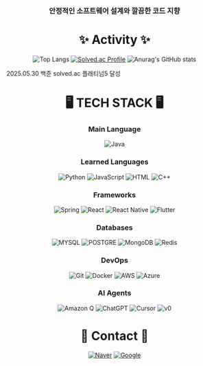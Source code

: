 <div align= "center">


  <h3>안정적인 소프트웨어 설계와 깔끔한 코드 지향</h3>


# ✨ Activity ✨
![Top Langs](https://github-readme-stats.vercel.app/api/top-langs/?username=KRSuchan&layout=compact&theme=tokyonight) 
[![Solved.ac Profile](http://mazassumnida.wtf/api/generate_badge?boj=2_suchan)](https://solved.ac/2_suchan)
![Anurag's GitHub stats](https://github-readme-stats.vercel.app/api?username=KRSuchan&show_icons=true&theme=tokyonight)  

</div>
  
2025.05.30 백준 solved.ac 플래티넘5 달성
  
<div align= "center">

# 🖥️ TECH STACK 🖥️

### Main Language
<img alt="Java" src="https://img.shields.io/badge/JAVA-blue?style=for-the-badge"/>

### Learned Languages
<img alt="Python" src="https://img.shields.io/badge/Python-blue?style=for-the-badge&logo=Python&logoColor=white"/> <img alt="JavaScript" src="https://img.shields.io/badge/JavaScript-F7DF1E?style=for-the-badge&logo=javascript&logoColor=white"/> <img alt="HTML" src="https://img.shields.io/badge/HTML5-E34F26?style=for-the-badge&logo=html5&logoColor=white"/> <img alt="C++" src="https://img.shields.io/badge/C++-00599C?style=for-the-badge&logo=C%2B%2B&logoColor=white"/> 

### Frameworks
<img alt="Spring" src="https://img.shields.io/badge/Spring-6DB33F?style=for-the-badge&logo=Spring&logoColor=white"> <img alt="React" src="https://img.shields.io/badge/React-61DAFB?style=for-the-badge&logo=React&logoColor=black"/> <img alt="React Native" src="https://img.shields.io/badge/React Native-61DAFB?style=for-the-badge&logo=React&logoColor=black"/> <img alt="Flutter" src="https://img.shields.io/badge/Flutter-02569B?style=for-the-badge&logo=flutter&logoColor=white"/>

### Databases
<img alt="MYSQL" src="https://img.shields.io/badge/mysql-4479A1?style=for-the-badge&logo=MYSQL&logoColor=white"/> <img alt="POSTGRE" src="https://img.shields.io/badge/postgre-4169E1?style=for-the-badge&logo=PostgreSQL&logoColor=white"/> <img alt="MongoDB" src="https://img.shields.io/badge/MongoDB-47A248?style=for-the-badge&logo=MongoDB&logoColor=white"/> <img alt="Redis" src="https://img.shields.io/badge/Redis-FF4438?style=for-the-badge&logo=REDIS&logoColor=white"/>

### DevOps
<img alt="Git" src="https://img.shields.io/badge/Git-F05032?style=for-the-badge&logo=git&logoColor=white"/> <img alt="Docker" src="https://img.shields.io/badge/Docker-2496ED?style=for-the-badge&logo=Docker&logoColor=white"/> <img alt="AWS" src="https://img.shields.io/badge/AWS-232F3E?style=for-the-badge&logo=amazonwebservices&logoColor=white"/> <img alt="Azure" src="https://img.shields.io/badge/azure-0080FF?style=for-the-badge&logoColor=white"/>

### AI Agents
<img alt="Amazon Q" src="https://img.shields.io/badge/AmazonQ-232F3E?style=for-the-badge&logo=amazonQ&logoColor=white"/> <img alt="ChatGPT" src="https://img.shields.io/badge/ChatGPT-412991?style=for-the-badge&logo=OpenAI&logoColor=white"/> <img alt="Cursor" src="https://img.shields.io/badge/Cursor-000000?style=for-the-badge&logoColor=white"/> <img alt="v0" src="https://img.shields.io/badge/v0-000000?style=for-the-badge&logo=v0&logoColor=white"/>  

# 📨 Contact 📨
<a href="mailto:lsc1814@naver.com"> <img alt="Naver" src="https://img.shields.io/badge/NAVER-03c75a?style=for-the-badge&logo=Naver&logoColor=white"/></a> <a href="mailto:tncks4814@gmail.com"/> <img alt="Google" src="https://img.shields.io/badge/GMAIL-EA4335?style=flat-square&logo=Gmail&logoColor=white"/></a>
